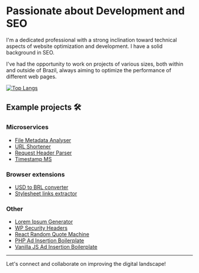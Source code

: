 # Passionate about Development and SEO

I'm a dedicated professional with a strong inclination toward technical aspects of website optimization and development. I have a solid background in SEO.

I've had the opportunity to work on projects of various sizes, both within and outside of Brazil, always aiming to optimize the performance of different web pages.

[![Top Langs](https://github-readme-stats.vercel.app/api/top-langs/?username=jvpdls)](https://github.com/jvpdls/github-readme-stats)

## Example projects 🛠️

### Microservices
- [File Metadata Analyser](https://github.com/jvpdls/file-metadata-ms.git)
- [URL Shortener](https://github.com/jvpdls/url-shortener-ms)
- [Request Header Parser](https://github.com/jvpdls/request-header-parser-ms)
- [Timestamp MS](https://github.com/jvpdls/timestamp-microservice)

### Browser extensions
- [USD to BRL converter](https://github.com/jvpdls/usd-to-brl-converter)
- [Stylesheet links extractor](https://github.com/jvpdls/stylesheet-links-extractor)

### Other
- [Lorem Ipsum Generator](https://github.com/jvpdls/lorem-ipsum-generator)
- [WP Security Headers](https://github.com/jvpdls/wp-security-headers)
- [React Random Quote Machine](https://github.com/jvpdls/random-quote-machine)
- [PHP Ad Insertion Boilerplate](https://github.com/jvpdls/php-ad-insertion)
- [Vanilla JS Ad Insertion Boilerplate](https://github.com/jvpdls/vanilla-js-ad-insertion)

<hr/>

Let's connect and collaborate on improving the digital landscape!
